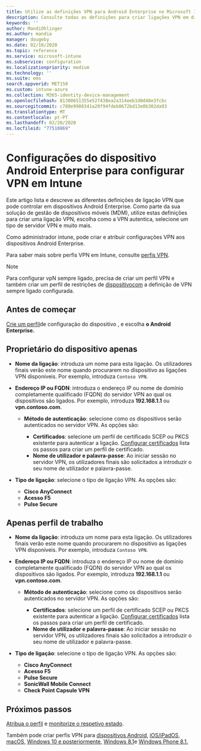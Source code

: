 ```yaml
---
title: Utilize as definições VPN para Android Enterprise no Microsoft Intune - Azure Microsoft Docs
description: Consulte todas as definições para criar ligações VPN em dispositivos Android Enterprise no Microsoft Intune. Introduza o nome de ligação, endereço IP ou FQDN do servidor VPN, escolha como os utilizadores autenticam e escolha os tipos de ligação Citrix, SonicWall, Check Point Capsule e Pulse Secure.
keywords: ''
author: MandiOhlinger
ms.author: mandia
manager: dougeby
ms.date: 02/18/2020
ms.topic: reference
ms.service: microsoft-intune
ms.subservice: configuration
ms.localizationpriority: medium
ms.technology: ''
ms.suite: ems
search.appverid: MET150
ms.custom: intune-azure
ms.collection: M365-identity-device-management
ms.openlocfilehash: 81300651355e52f438ea2a314eeb1d0d48e3fcbc
ms.sourcegitcommit: c780e9988341a20f94fdeb8672bd13e0b302da93
ms.translationtype: MT
ms.contentlocale: pt-PT
ms.lasthandoff: 02/20/2020
ms.locfileid: "77510869"
---
```

# <a name="android-enterprise-device-settings-to-configure-vpn-in-intune"></a>Configurações do dispositivo Android Enterprise para configurar VPN em Intune

Este artigo lista e descreve as diferentes definições de ligação VPN que pode controlar em dispositivos Android Enterprise. Como parte da sua solução de gestão de dispositivos móveis (MDM), utilize estas definições para criar uma ligação VPN, escolha como a VPN autentica, selecione um tipo de servidor VPN e muito mais.

Como administrador intune, pode criar e atribuir configurações VPN aos dispositivos Android Enterprise. 

Para saber mais sobre perfis VPN em Intune, consulte [perfis VPN](vpn-settings-configure.md).

> [!NOTE]
> Para configurar vpN sempre ligado, precisa de criar um perfil VPN e também criar um perfil de restrições de [dispositivocom](device-restrictions-android-for-work.md#connectivity) a definição de VPN sempre ligado configurada.

## <a name="before-you-begin"></a>Antes de começar

[Crie um perfil](vpn-settings-configure.md#create-a-device-profile)de configuração do dispositivo , e escolha **o Android Enterprise.**

## <a name="device-owner-only"></a>Proprietário do dispositivo apenas

- **Nome da ligação**: introduza um nome para esta ligação. Os utilizadores finais verão este nome quando procurarem no dispositivo as ligações VPN disponíveis. Por exemplo, introduza `Contoso VPN`.
- **Endereço IP ou FQDN**: introduza o endereço IP ou nome de domínio completamente qualificado (FQDN) do servidor VPN ao qual os dispositivos são ligados. Por exemplo, introduza **192.168.1.1** ou **vpn.contoso.com**.

  - **Método de autenticação**: selecione como os dispositivos serão autenticados no servidor VPN. As opções são:
  
    - **Certificados**: selecione um perfil de certificado SCEP ou PKCS existente para autenticar a ligação. [Configurar certificados](../protect/certificates-configure.md) lista os passos para criar um perfil de certificado.
    - **Nome de utilizador e palavra-passe**: Ao iniciar sessão no servidor VPN, os utilizadores finais são solicitados a introduzir o seu nome de utilizador e palavra-passe.

- **Tipo de ligação**: selecione o tipo de ligação VPN. As opções são:

  - **Cisco AnyConnect**
  - **Acesso F5**
  - **Pulse Secure**

## <a name="work-profile-only"></a>Apenas perfil de trabalho

- **Nome da ligação**: introduza um nome para esta ligação. Os utilizadores finais verão este nome quando procurarem no dispositivo as ligações VPN disponíveis. Por exemplo, introduza `Contoso VPN`.
- **Endereço IP ou FQDN**: introduza o endereço IP ou nome de domínio completamente qualificado (FQDN) do servidor VPN ao qual os dispositivos são ligados. Por exemplo, introduza **192.168.1.1** ou **vpn.contoso.com**.

  - **Método de autenticação**: selecione como os dispositivos serão autenticados no servidor VPN. As opções são:
  
    - **Certificados**: selecione um perfil de certificado SCEP ou PKCS existente para autenticar a ligação. [Configurar certificados](../protect/certificates-configure.md) lista os passos para criar um perfil de certificado.
    - **Nome de utilizador e palavra-passe**: Ao iniciar sessão no servidor VPN, os utilizadores finais são solicitados a introduzir o seu nome de utilizador e palavra-passe.

- **Tipo de ligação**: selecione o tipo de ligação VPN. As opções são:

  - **Cisco AnyConnect**
  - **Acesso F5**
  - **Pulse Secure**
  - **SonicWall Mobile Connect**
  - **Check Point Capsule VPN**

## <a name="next-steps"></a>Próximos passos

[Atribua o perfil](device-profile-assign.md) e [monitorize o respetivo estado](device-profile-monitor.md).

Também pode criar perfis VPN para [dispositivos Android](vpn-settings-android.md), [iOS/iPadOS,](vpn-settings-ios.md) [macOS,](vpn-settings-macos.md) [Windows 10 e posteriormente](vpn-settings-windows-10.md), [Windows 8.1](vpn-settings-windows-8-1.md)e [Windows Phone 8.1.](vpn-settings-windows-phone-8-1.md)
